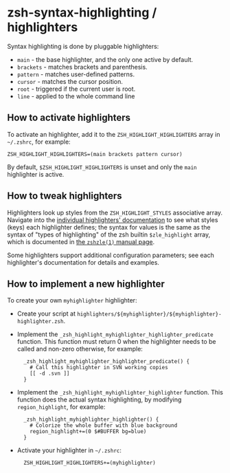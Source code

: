 zsh-syntax-highlighting / highlighters
======================================

Syntax highlighting is done by pluggable highlighters:

* `main` - the base highlighter, and the only one active by default.
* `brackets` - matches brackets and parenthesis.
* `pattern` - matches user-defined patterns.
* `cursor` - matches the cursor position.
* `root` - triggered if the current user is root.
* `line` - applied to the whole command line


How to activate highlighters
----------------------------

To activate an highlighter, add it to the `ZSH_HIGHLIGHT_HIGHLIGHTERS` array in
`~/.zshrc`, for example:

    ZSH_HIGHLIGHT_HIGHLIGHTERS=(main brackets pattern cursor)

By default, `$ZSH_HIGHLIGHT_HIGHLIGHTERS` is unset and only the `main`
highlighter is active.


How to tweak highlighters
-------------------------

Highlighters look up styles from the `ZSH_HIGHLIGHT_STYLES` associative array.
Navigate into the [individual highlighters' documentation](highlighters/) to
see what styles (keys) each highlighter defines; the syntax for values is the
same as the syntax of "types of highlighting" of the zsh builtin
`$zle_highlight` array, which is documented in [the `zshzle(1)` manual
page][zshzle-Character-Highlighting].

[zshzle-Character-Highlighting]: http://zsh.sourceforge.net/Doc/Release/Zsh-Line-Editor.html#Character-Highlighting

Some highlighters support additional configuration parameters; see each
highlighter's documentation for details and examples.


How to implement a new highlighter
----------------------------------

To create your own `myhighlighter` highlighter:

* Create your script at
    `highlighters/${myhighlighter}/${myhighlighter}-highlighter.zsh`.

* Implement the `_zsh_highlight_myhighlighter_highlighter_predicate` function.
  This function must return 0 when the highlighter needs to be called and
  non-zero otherwise, for example:

        _zsh_highlight_myhighlighter_highlighter_predicate() {
          # Call this highlighter in SVN working copies
          [[ -d .svn ]]
        }

* Implement the `_zsh_highlight_myhighlighter_highlighter` function.
  This function does the actual syntax highlighting, by modifying
  `region_highlight`, for example:

        _zsh_highlight_myhighlighter_highlighter() {
          # Colorize the whole buffer with blue background
          region_highlight+=(0 $#BUFFER bg=blue)
        }

* Activate your highlighter in `~/.zshrc`:

        ZSH_HIGHLIGHT_HIGHLIGHTERS+=(myhighlighter)
